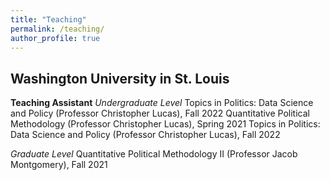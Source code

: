 ```yaml
---
title: "Teaching"
permalink: /teaching/
author_profile: true
---
```



## Washington University in St. Louis

**Teaching Assistant**
*Undergraduate Level*
Topics in Politics: Data Science and Policy (Professor Christopher Lucas), Fall 2022 
Quantitative Political Methodology (Professor Christopher Lucas), Spring 2021 
Topics in Politics: Data Science and Policy (Professor Christopher Lucas), Fall 2022

*Graduate Level*
Quantitative Political Methodology II (Professor Jacob Montgomery), Fall 2021
